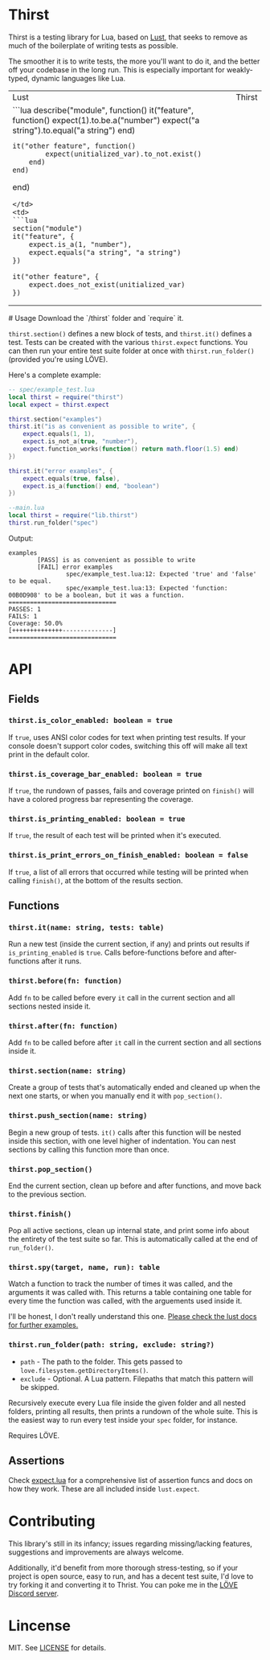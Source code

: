# Thirst
Thirst is a testing library for Lua, based on [Lust](https://github.com/bjornbytes/lust/), that seeks to remove as much of the boilerplate of writing tests as possible.

The smoother it is to write tests, the more you'll want to do it, and the better off your codebase in the long run. This is especially important for weakly-typed, dynamic languages like Lua.

<table>
<tr>
<td> Lust </td> <td> Thirst </td>
</tr>
<tr>
<td>
```lua
describe("module", function()
	it("feature", function()
		expect(1).to.be.a("number")
		expect("a string").to.equal("a string")
	end)

	it("other feature", function()
			expect(unitialized_var).to_not.exist()
		end)
	end)
end)
```
</td>
<td>
```lua
section("module")
it("feature", {
	expect.is_a(1, "number"),
	expect.equals("a string", "a string")
})

it("other feature", {
	expect.does_not_exist(unitialized_var)
})
```
</td>
</tr>
</table>
# Usage
Download the `/thirst` folder and `require` it.

`thirst.section()` defines a new block of tests, and `thirst.it()` defines a test. Tests can be created with the various `thirst.expect` functions. You can then run your entire test suite folder at once with `thirst.run_folder()` (provided you're using LÖVE).

Here's a complete example:

```lua
-- spec/example_test.lua
local thirst = require("thirst")
local expect = thirst.expect

thirst.section("examples")
thirst.it("is as convenient as possible to write", {
	expect.equals(1, 1),
	expect.is_not_a(true, "number"),
	expect.function_works(function() return math.floor(1.5) end)
})

thirst.it("error examples", {
	expect.equals(true, false),
	expect.is_a(function() end, "boolean")
})

--main.lua
local thirst = require("lib.thirst")
thirst.run_folder("spec")
```

Output:

```
examples
        [PASS] is as convenient as possible to write
        [FAIL] error examples
                spec/example_test.lua:12: Expected 'true' and 'false' to be equal.
                spec/example_test.lua:13: Expected 'function: 00B0D908' to be a boolean, but it was a function.
==============================
PASSES: 1
FAILS: 1
Coverage: 50.0%
[++++++++++++++--------------]
==============================
```
# API
## Fields
### `thirst.is_color_enabled: boolean = true`
If `true`, uses ANSI color codes for text when printing test results. If your console doesn't support color codes, switching this off will make all text print in the default color.

### `thirst.is_coverage_bar_enabled: boolean = true`
If `true`, the rundown of passes, fails and coverage printed on `finish()` will have a colored progress bar representing the coverage.

### `thirst.is_printing_enabled: boolean = true`
If `true`, the result of each test will be printed when it's executed.

### `thirst.is_print_errors_on_finish_enabled: boolean = false`
If `true`, a list of all errors that occurred while testing will be printed when calling `finish()`, at the bottom of the results section.

## Functions
### `thirst.it(name: string, tests: table)`
Run a new test (inside the current section, if any) and prints out results if `is_printing_enabled` is `true`. Calls before-functions before and after-functions after it runs.

### `thirst.before(fn: function)`
Add `fn` to be called before every `it` call in the current section and all sections nested inside it.

### `thirst.after(fn: function)`
Add `fn` to be called before after `it` call in the current section and all sections inside it.

### `thirst.section(name: string)`
Create a group of tests that's automatically ended and cleaned up when the next one starts, or when you manually end it with `pop_section()`.

### `thirst.push_section(name: string)`
Begin a new group of tests. `it()` calls after this function will be nested inside this section, with one level higher of indentation.
You can nest sections by calling this function more than once.

### `thirst.pop_section()`
End the current section, clean up before and after functions, and move back to the previous section.

### `thirst.finish()`
Pop all active sections, clean up internal state, and print some info about the entirety of the test suite so far.
This is automatically called at the end of `run_folder()`.

### `thirst.spy(target, name, run): table`
Watch a function to track the number of times it was called, and the arguments it was called with. This returns a table containing one table for every time the function was called, with the arguements used inside it.

I'll be honest, I don't really understand this one. [Please check the lust docs for further examples.](https://github.com/bjornbytes/lust?tab=readme-ov-file#spies)

### `thirst.run_folder(path: string, exclude: string?)`
* `path` - The path to the folder. This gets passed to `love.filesystem.getDirectoryItems()`.
* `exclude` - Optional. A Lua pattern. Filepaths that match this pattern will be skipped.

Recursively execute every Lua file inside the given folder and all nested folders, printing all results, then prints a rundown of the whole suite. This is the easiest way to run every test inside your `spec` folder, for instance.

Requires LÖVE.
## Assertions
Check [expect.lua](/thirst/expect.lua) for a comprehensive list of assertion funcs and docs on how they work. These are all included inside `lust.expect`.
# Contributing
This library's still in its infancy; issues regarding missing/lacking features, suggestions and improvements are always welcome.

Additionally, it'd benefit from more thorough stress-testing, so if your project is open source, easy to run, and has a decent test suite, I'd love to try forking it and converting it to Thrist. You can poke me in the [LÖVE Discord server](https://discord.gg/rhUets9).
# Lincense
MIT. See [LICENSE](/LICENSE) for details.